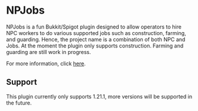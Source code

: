 # NPJobs
NPJobs is a fun Bukkit/Spigot plugin designed to allow operators to hire NPC workers to do various supported jobs such as construction, farming, and guarding.
Hence, the project name is a combination of both NPC and Jobs. 
At the moment the plugin only supports construction. Farming and guarding are still work in progress.

For more information, click [here](https://directplan.work/npjobs/).
## Support
This plugin currently only supports 1.21.1, more versions will be supported in the future.
